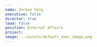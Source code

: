 ```yaml
---
name: Serene Feng
executive: false
director: true
lead: false
position: External Affairs
project:  
image: ../assets/default_exec_image.png
---
```

